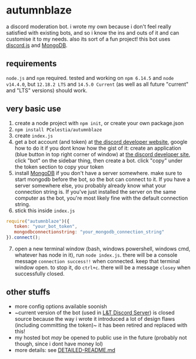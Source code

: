 # autumnblaze
a discord moderation bot. i wrote my own because i don't feel really satisfied with existing bots, and so i know the ins and outs of it and can customise it to my needs. also its sort of a fun project!
this bot uses [discord.js](https://discord.js.org) and [MongoDB](https://mongodb.com).

## requirements
`node.js` and `npm` required. tested and working on `npm 6.14.5` and `node v14.4.0`, but `12.18.2 LTS` and `14.5.0 Current` (as well as all future "current" and "LTS" versions) should work.

## very basic use
1. create a node project with `npm init`, or create your own package.json
2. `npm install PCelestia/autumnblaze`
3. create `index.js`
4. get a bot account (and token) at [the discord developer website](https://discord.com/developers), google how to do it if you dont know how
   the gist of it: create an application (blue button in top right corner of window) at [the discord developer site](https://discord.com/developers), click "bot" on the sidebar thing, then create a bot. click "copy" under the token section to copy your token
5. install [MongoDB](https://mongodb.com) if you don't have a server somewhere. make sure to start mongodb before the bot, so the bot can connect to it. If you have a server somewhere else, you probably already know what your connection string is. If you've just installed the server on the same computer as the bot, you're most likely fine with the default connection string.
6. stick this inside `index.js`
```js
require("autumnblaze")({
   token: "your_bot_token",
   mongodbconnectionstring: "your_mongodb_connection_string"
}).connect();
```
7. open a new terminal window (bash, windows powershell, windows cmd, whatever has node in it), run `node index.js`. there will be a console message `connection success!!` when connected. keep that terminal window open. to stop it, do `ctrl+c`. there will be a message `closey` when successfully closed.

## other stuffs
- more config options available soonish
- ~current version of the bot (used in [L&T Discord Server](https://love-tolerance.com/discord)) is closed source because the way i wrote it introduced a lot of design flaws (including committing the token)~ it has been retired and replaced with this!
- my hosted bot *may* be opened to public use in the future (probably not though, since i dont have money lol)
- more details: see [DETAILED-README.md](https://github.com/pcelestia/autumnblaze/blob/main/DETAILED-README.md)
